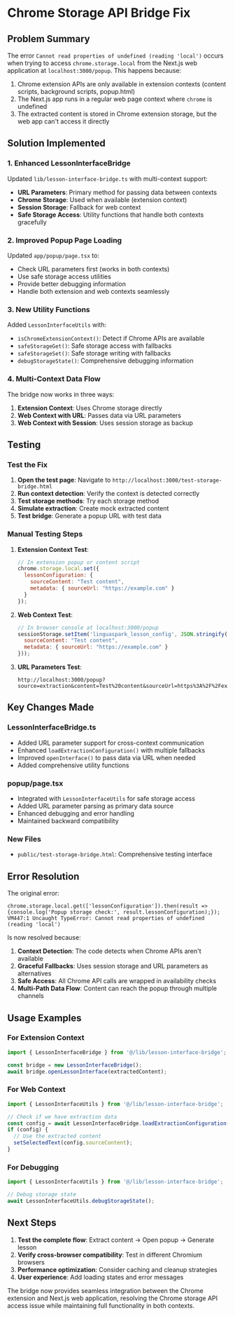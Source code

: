 # Chrome Storage API Bridge Fix

## Problem Summary

The error `Cannot read properties of undefined (reading 'local')` occurs when trying to access `chrome.storage.local` from the Next.js web application at `localhost:3000/popup`. This happens because:

1. Chrome extension APIs are only available in extension contexts (content scripts, background scripts, popup.html)
2. The Next.js app runs in a regular web page context where `chrome` is undefined
3. The extracted content is stored in Chrome extension storage, but the web app can't access it directly

## Solution Implemented

### 1. Enhanced LessonInterfaceBridge

Updated `lib/lesson-interface-bridge.ts` with multi-context support:

- **URL Parameters**: Primary method for passing data between contexts
- **Chrome Storage**: Used when available (extension context)
- **Session Storage**: Fallback for web context
- **Safe Storage Access**: Utility functions that handle both contexts gracefully

### 2. Improved Popup Page Loading

Updated `app/popup/page.tsx` to:

- Check URL parameters first (works in both contexts)
- Use safe storage access utilities
- Provide better debugging information
- Handle both extension and web contexts seamlessly

### 3. New Utility Functions

Added `LessonInterfaceUtils` with:

- `isChromeExtensionContext()`: Detect if Chrome APIs are available
- `safeStorageGet()`: Safe storage access with fallbacks
- `safeStorageSet()`: Safe storage writing with fallbacks
- `debugStorageState()`: Comprehensive debugging information

### 4. Multi-Context Data Flow

The bridge now works in three ways:

1. **Extension Context**: Uses Chrome storage directly
2. **Web Context with URL**: Passes data via URL parameters
3. **Web Context with Session**: Uses session storage as backup

## Testing

### Test the Fix

1. **Open the test page**: Navigate to `http://localhost:3000/test-storage-bridge.html`
2. **Run context detection**: Verify the context is detected correctly
3. **Test storage methods**: Try each storage method
4. **Simulate extraction**: Create mock extracted content
5. **Test bridge**: Generate a popup URL with test data

### Manual Testing Steps

1. **Extension Context Test**:
   ```javascript
   // In extension popup or content script
   chrome.storage.local.set({
     lessonConfiguration: {
       sourceContent: "Test content",
       metadata: { sourceUrl: "https://example.com" }
     }
   });
   ```

2. **Web Context Test**:
   ```javascript
   // In browser console at localhost:3000/popup
   sessionStorage.setItem('linguaspark_lesson_config', JSON.stringify({
     sourceContent: "Test content",
     metadata: { sourceUrl: "https://example.com" }
   }));
   ```

3. **URL Parameters Test**:
   ```
   http://localhost:3000/popup?source=extraction&content=Test%20content&sourceUrl=https%3A%2F%2Fexample.com
   ```

## Key Changes Made

### LessonInterfaceBridge.ts
- Added URL parameter support for cross-context communication
- Enhanced `loadExtractionConfiguration()` with multiple fallbacks
- Improved `openInterface()` to pass data via URL when needed
- Added comprehensive utility functions

### popup/page.tsx
- Integrated with `LessonInterfaceUtils` for safe storage access
- Added URL parameter parsing as primary data source
- Enhanced debugging and error handling
- Maintained backward compatibility

### New Files
- `public/test-storage-bridge.html`: Comprehensive testing interface

## Error Resolution

The original error:
```
chrome.storage.local.get(['lessonConfiguration']).then(result => {console.log('Popup storage check:', result.lessonConfiguration);});
VM447:1 Uncaught TypeError: Cannot read properties of undefined (reading 'local')
```

Is now resolved because:

1. **Context Detection**: The code detects when Chrome APIs aren't available
2. **Graceful Fallbacks**: Uses session storage and URL parameters as alternatives
3. **Safe Access**: All Chrome API calls are wrapped in availability checks
4. **Multi-Path Data Flow**: Content can reach the popup through multiple channels

## Usage Examples

### For Extension Context
```javascript
import { LessonInterfaceBridge } from '@/lib/lesson-interface-bridge';

const bridge = new LessonInterfaceBridge();
await bridge.openLessonInterface(extractedContent);
```

### For Web Context
```javascript
import { LessonInterfaceUtils } from '@/lib/lesson-interface-bridge';

// Check if we have extraction data
const config = await LessonInterfaceBridge.loadExtractionConfiguration();
if (config) {
  // Use the extracted content
  setSelectedText(config.sourceContent);
}
```

### For Debugging
```javascript
import { LessonInterfaceUtils } from '@/lib/lesson-interface-bridge';

// Debug storage state
await LessonInterfaceUtils.debugStorageState();
```

## Next Steps

1. **Test the complete flow**: Extract content → Open popup → Generate lesson
2. **Verify cross-browser compatibility**: Test in different Chromium browsers
3. **Performance optimization**: Consider caching and cleanup strategies
4. **User experience**: Add loading states and error messages

The bridge now provides seamless integration between the Chrome extension and Next.js web application, resolving the Chrome storage API access issue while maintaining full functionality in both contexts.